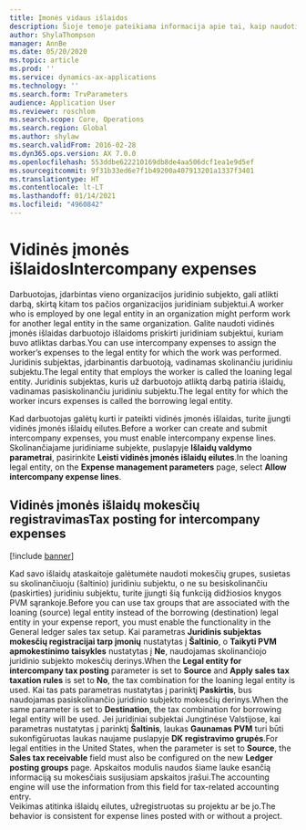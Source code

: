```yaml
---
title: Įmonės vidaus išlaidos
description: Šioje temoje pateikiama informacija apie tai, kaip naudoti vidinės įmonės išlaidas darbuotojo išlaidoms priskirti juridiniam subjektui, kuriam buvo atliktas darbas.
author: ShylaThompson
manager: AnnBe
ms.date: 05/20/2020
ms.topic: article
ms.prod: ''
ms.service: dynamics-ax-applications
ms.technology: ''
ms.search.form: TrvParameters
audience: Application User
ms.reviewer: roschlom
ms.search.scope: Core, Operations
ms.search.region: Global
ms.author: shylaw
ms.search.validFrom: 2016-02-28
ms.dyn365.ops.version: AX 7.0.0
ms.openlocfilehash: 553ddbe622210169db8de4aa506dcf1ea1e9d5ef
ms.sourcegitcommit: 9f31b33ed6e7f1b49200a407913201a1337f3401
ms.translationtype: HT
ms.contentlocale: lt-LT
ms.lasthandoff: 01/14/2021
ms.locfileid: "4960842"
---
```

# <a name="intercompany-expenses"></a><span data-ttu-id="12f80-103">Vidinės įmonės išlaidos</span><span class="sxs-lookup"><span data-stu-id="12f80-103">Intercompany expenses</span></span>

<span data-ttu-id="12f80-104">Darbuotojas, įdarbintas vieno organizacijos juridinio subjekto, gali atlikti darbą, skirtą kitam tos pačios organizacijos juridiniam subjektui.</span><span class="sxs-lookup"><span data-stu-id="12f80-104">A worker who is employed by one legal entity in an organization might perform work for another legal entity in the same organization.</span></span> <span data-ttu-id="12f80-105">Galite naudoti vidinės įmonės išlaidas darbuotojo išlaidoms priskirti juridiniam subjektui, kuriam buvo atliktas darbas.</span><span class="sxs-lookup"><span data-stu-id="12f80-105">You can use intercompany expenses to assign the worker’s expenses to the legal entity for which the  work was performed.</span></span> <span data-ttu-id="12f80-106">Juridinis subjektas, įdarbinantis darbuotoją, vadinamas skolinančiu juridiniu subjektu.</span><span class="sxs-lookup"><span data-stu-id="12f80-106">The legal entity that employs the worker is called the loaning legal entity.</span></span> <span data-ttu-id="12f80-107">Juridinis subjektas, kuris už darbuotojo atliktą darbą patiria išlaidų, vadinamas pasiskolinančiu juridiniu subjektu.</span><span class="sxs-lookup"><span data-stu-id="12f80-107">The legal entity for which the worker incurs expenses is called the borrowing legal entity.</span></span> 

<span data-ttu-id="12f80-108">Kad darbuotojas galėtų kurti ir pateikti vidinės įmonės išlaidas, turite įjungti vidinės įmonės išlaidų eilutes.</span><span class="sxs-lookup"><span data-stu-id="12f80-108">Before a worker can create and submit intercompany expenses, you must enable intercompany expense lines.</span></span> <span data-ttu-id="12f80-109">Skolinančiajame juridiniame subjekte, puslapyje **Išlaidų valdymo parametrai**, pasirinkite **Leisti vidinės įmonės išlaidų eilutes**.</span><span class="sxs-lookup"><span data-stu-id="12f80-109">In the loaning legal entity, on the **Expense management parameters** page, select **Allow intercompany expense lines**.</span></span> 

## <a name="tax-posting-for-intercompany-expenses"></a><span data-ttu-id="12f80-110">Vidinės įmonės išlaidų mokesčių registravimas</span><span class="sxs-lookup"><span data-stu-id="12f80-110">Tax posting for intercompany expenses</span></span>

[!include [banner](../includes/banner.md)]

<span data-ttu-id="12f80-111">Kad savo išlaidų ataskaitoje galėtumėte naudoti mokesčių grupes, susietas su skolinančiuoju (šaltinio) juridiniu subjektu, o ne su besiskolinančiu (paskirties) juridiniu subjektu, turite įjungti šią funkciją didžiosios knygos PVM sąrankoje.</span><span class="sxs-lookup"><span data-stu-id="12f80-111">Before you can use tax groups that are associated with the loaning (source) legal entity instead of the borrowing (destination) legal entity in your expense report, you must enable the functionality in the General ledger sales tax setup.</span></span> <span data-ttu-id="12f80-112">Kai parametras **Juridinis subjektas mokesčių registracijai tarp įmonių** nustatytas į **Šaltinio**, o **Taikyti PVM apmokestinimo taisykles** nustatytas į **Ne**, naudojamas skolinančiojo juridinio subjekto mokesčių derinys.</span><span class="sxs-lookup"><span data-stu-id="12f80-112">When the **Legal entity for intercompany tax posting** parameter is set to **Source** and **Apply sales tax taxation rules** is set to **No**, the tax combination for the loaning legal entity is used.</span></span> <span data-ttu-id="12f80-113">Kai tas pats parametras nustatytas į parinktį **Paskirtis**, bus naudojamas pasiskolinančio juridinio subjekto mokesčių derinys.</span><span class="sxs-lookup"><span data-stu-id="12f80-113">When the same parameter is set to **Destination**, the tax combination for borrowing legal entity will be used.</span></span> <span data-ttu-id="12f80-114">Jei juridiniai subjektai Jungtinėse Valstijose, kai parametras nustatytas į parinktį **Šaltinis**, laukas **Gaunamas PVM** turi būti sukonfigūruotas laukas naujame puslapyje **DK registravimo grupės**.</span><span class="sxs-lookup"><span data-stu-id="12f80-114">For legal entities in the United States, when the parameter is set to **Source**, the **Sales tax receivable** field must also be configured on the new **Ledger posting groups** page.</span></span> <span data-ttu-id="12f80-115">Apskaitos modulis naudos šiame lauke esančią informaciją su mokesčiais susijusiam apskaitos įrašui.</span><span class="sxs-lookup"><span data-stu-id="12f80-115">The accounting engine will use the information from this field for tax-related accounting entry.</span></span>   
<span data-ttu-id="12f80-116">Veikimas atitinka išlaidų eilutes, užregistruotas su projektu ar be jo.</span><span class="sxs-lookup"><span data-stu-id="12f80-116">The behavior is consistent for expense lines posted with or without a project.</span></span>  
